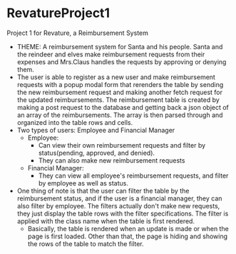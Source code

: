 # RevatureProject1
Project 1 for Revature, a Reimbursement System
  - THEME: A reimbursement system for Santa and his people. Santa and the reindeer and elves make reimbursement requests from their expenses and Mrs.Claus handles
  the requests by approving or denying them. 
  - The user is able to register as a new user and make reimbursement requests with a popup modal form that rerenders
  the table by sending the new reimbursement request and making another fetch request for the updated reimbursements. 
  The reimbursement table is created by making a post request to the database and getting back a json object of an array of the reimbursements. 
  The array is then parsed through and organized into the table rows and cells. 
  - Two types of users: Employee and Financial Manager
    - Employee:
      - Can view their own reimbursement requests and filter by status(pending, approved, and denied). 
      - They can also make new reimbursement requests
    - Financial Manager:
      - They can view all employee's reimbursement requests, and filter by employee as well as status. 
- One thing of note is that the user can filter the table by the reimbursement status, and if the user is a financial manager, 
  they can also filter by employee. The filters actually don't make new requests, they just display the table rows with the filter specifications. 
  The filter is applied with the class name when the table is first rendered. 
  -  Basically, the table is rendered when an update is made or when the page is first loaded. Other than that, the page is hiding and showing 
    the rows of the table to match the filter. 

